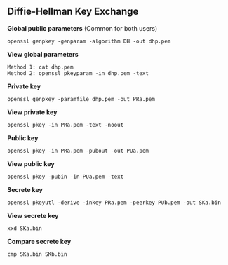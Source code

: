 ## Diffie-Hellman Key Exchange

**Global public parameters** (Common for both users)

``openssl genpkey -genparam -algorithm DH -out dhp.pem``

**View global parameters**

```
Method 1: cat dhp.pem
Method 2: openssl pkeyparam -in dhp.pem -text
```

**Private key**

``openssl genpkey -paramfile dhp.pem -out PRa.pem``

**View private key**

``openssl pkey -in PRa.pem -text -noout``

**Public key**

``openssl pkey -in PRa.pem -pubout -out PUa.pem``

**View public key**

``openssl pkey -pubin -in PUa.pem -text``

**Secrete key**

``openssl pkeyutl -derive -inkey PRa.pem -peerkey PUb.pem -out SKa.bin``

**View secrete key**

``xxd SKa.bin``

**Compare secrete key**

``cmp SKa.bin SKb.bin``
